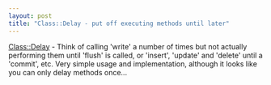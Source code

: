 ```yaml
---
layout: post
title: "Class::Delay - put off executing methods until later"
---
```




<a href="http://search.cpan.org/~rclamp/Class-Delay-0.01/">Class::Delay</a> - Think of calling 'write' a number of times but not actually performing them until 'flush' is called, or 'insert', 'update' and 'delete' until a 'commit', etc. Very simple usage and implementation, although it looks like you can only delay methods once...


